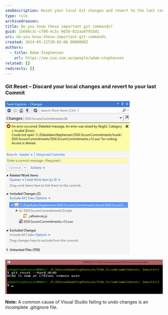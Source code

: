 ```yaml
---
seoDescription: Reset your local Git changes and revert to the last commit with "git reset --hard HEAD".
type: rule
archivedreason:
title: Do you know these important git commands?
guid: 15698c3c-cf80-4c5c-9030-022aa47933d1
uri: do-you-know-these-important-git-commands
created: 2014-05-22T20:02:08.0000000Z
authors:
  - title: Adam Stephensen
    url: https://ww.ssw.com.au/people/adam-stephensen
related: []
redirects: []
---
```


### Git Reset – Discard your local changes and revert to your last Commit

<!--endintro-->

![Figure: When trying to undo a change you will sometimes get errors. The answer is to exit Visual Studio and use the command line](git-reset-1.jpg)

![Figure: use ‘git reset --hard HEAD’ to throw away all your uncommitted changes](git-reset-2.jpg)

**Note:** A common cause of Visual Studio failing to undo changes is an incomplete .gitignore file.

